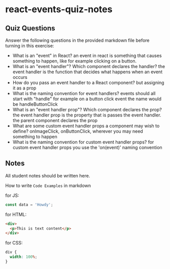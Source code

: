 # react-events-quiz-notes

## Quiz Questions

Answer the following questions in the provided markdown file before turning in this exercise:

- What is an "event" in React?
  an event in react is something that causes something to happen, like for example clicking on a button.
- What is an "event handler"? Which component declares the handler?
  the event handler is the function that decides what happens when an event occurs
- How do you pass an event handler to a React component?
  but assigning it as a prop
- What is the naming convention for event handlers?
  events should all start with "handle" for example on a button click event the name would be handleButtonClick
- What is an "event handler prop"? Which component declares the prop?
  the event handler prop is the property that is passes the event handler. the parent component declares the prop
- What are some custom event handler props a component may wish to define?
  onImageClick, onButtonClick, wherever you may need something to happen
- What is the naming convention for custom event handler props?
  for custom event handler props you use the 'on(event)' naming convention

## Notes

All student notes should be written here.

How to write `Code Examples` in markdown

for JS:

```javascript
const data = 'Howdy';
```

for HTML:

```html
<div>
  <p>This is text content</p>
</div>
```

for CSS:

```css
div {
  width: 100%;
}
```
